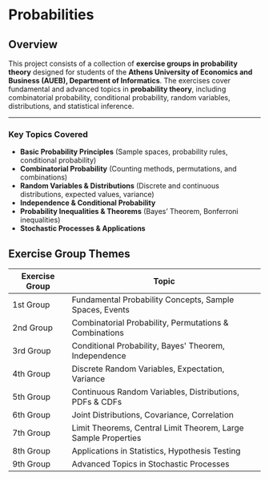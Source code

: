 # **Probabilities**

## **Overview**
This project consists of a collection of **exercise groups in probability theory** designed for students of the **Athens University of Economics and Business (AUEB), Department of Informatics**. The exercises cover fundamental and advanced topics in **probability theory**, including combinatorial probability, conditional probability, random variables, distributions, and statistical inference.

---

### **Key Topics Covered**
- **Basic Probability Principles** (Sample spaces, probability rules, conditional probability)
- **Combinatorial Probability** (Counting methods, permutations, and combinations)
- **Random Variables & Distributions** (Discrete and continuous distributions, expected values, variance)
- **Independence & Conditional Probability**
- **Probability Inequalities & Theorems** (Bayes’ Theorem, Bonferroni inequalities)
- **Stochastic Processes & Applications**

## **Exercise Group Themes**

| Exercise Group | Topic |
|---------------|------------------------------------------------------------|
| 1st Group     | Fundamental Probability Concepts, Sample Spaces, Events |
| 2nd Group     | Combinatorial Probability, Permutations & Combinations |
| 3rd Group     | Conditional Probability, Bayes' Theorem, Independence |
| 4th Group     | Discrete Random Variables, Expectation, Variance |
| 5th Group     | Continuous Random Variables, Distributions, PDFs & CDFs |
| 6th Group     | Joint Distributions, Covariance, Correlation |
| 7th Group     | Limit Theorems, Central Limit Theorem, Large Sample Properties |
| 8th Group     | Applications in Statistics, Hypothesis Testing |
| 9th Group     | Advanced Topics in Stochastic Processes |